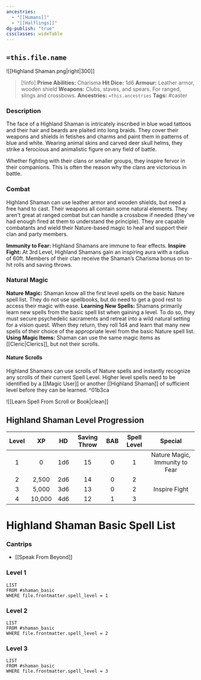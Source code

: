 ```yaml
---
ancestries:
  - "[[Humans]]"
  - "[[Halflings]]"
dg-publish: "true"
cssclasses: wideTable
---
```


## `=this.file.name`
 ![[Highland Shaman.png|right|300]]
 >[!info] 
**Prime Abilities:** Charisma
**Hit Dice:** 1d6
**Armour:**  Leather armor, wooden shield
**Weapons:** Clubs, staves, and spears. For ranged, slings and crossbows.
**Ancestries:** `=this.ancestries`
**Tags:** #caster 


### Description

The face of a Highland Shaman is intricately inscribed in blue woad tattoos and their hair and beards are plaited into long braids. They cover their weapons and shields in fetishes and charms and paint them in patterns of blue and white. Wearing animal skins and carved deer skull helms, they strike a ferocious and animalistic figure on any field of battle.

Whether fighting with their clans or smaller groups, they inspire fervor in their companions. This is often the reason why the clans are victorious in battle.

### Combat

Highland Shaman can use leather armor and wooden shields, but need a free hand to cast. Their weapons all contain some natural elements. They aren't great at ranged combat but can handle a crossbow if needed (they've had enough fired at them to understand the principle). They are capable combatants and wield their Nature-based magic to heal and support their clan and party members.

**Immunity to Fear:** Highland Shamans are immune to fear effects.
**Inspire Fight:** At 3rd Level, Highland Shamans gain an inspiring aura with a radius of 60ft. Members of their clan receive the Shaman’s Charisma bonus on to-hit rolls and saving throws.
  
### Natural Magic

**Nature Magic:** Shaman know all the first level spells on the basic Nature spell list. They do not use spellbooks, but do need to get a good rest to access their magic with ease.
**Learning New Spells:** Shamans primarily learn new spells from the basic spell list when gaining a level. To do so, they must secure psychedelic sacraments and retreat into a wild natural setting for a vision quest. When they return, they roll 1d4 and learn that many new spells of their choice of the appropriate level from the basic Nature spell list.
**Using Magic Items:** Shaman can use the same magic items as [[Cleric|Clerics]], but not their scrolls.

#### Nature Scrolls
Highland Shamans can use scrolls of Nature spells and instantly recognize any scrolls of their current Spell Level. Higher level spells need to be identified by a [[Magic User]] or another [[Highland Shaman]] of sufficient level before they can be learned. ^01b3ca

![[Learn Spell From Scroll or Book|clean]]


  
## Highland Shaman Level Progression

| Level |   XP   | HD  | Saving Throw | BAB | Spell Level |            Special             |
|:-----:|:------:|:---:|:------------:|:---:|:-----------:|:------------------------------:|
|   1   |   0    | 1d6 |      15      |  0  |      1      | Nature Magic, Immunity to Fear |
|   2   | 2,500  | 2d6 |      14      |  0  |      2      |                                |
|   3   | 5,000  | 3d6 |      13      |  0  |      2      |         Inspire Fight          |
|   4   | 10,000 | 4d6 |      12      |  1  |      3      |                                |

# Highland Shaman Basic Spell List

### Cantrips
- [[Speak From Beyond]]

### Level 1
```dataview
LIST
FROM #shaman_basic  
WHERE file.frontmatter.spell_level = 1
```

### Level 2
```dataview
LIST
FROM #shaman_basic
WHERE file.frontmatter.spell_level = 2
```

### Level 3

```dataview
LIST
FROM #shaman_basic
WHERE file.frontmatter.spell_level = 3
```